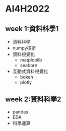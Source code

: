 # AI4H2022

## week 1:資料科學1
- 資料科學
- numpy技術
- 資料視覺化
  - matploblib
  - seaborn
- 互動式資料視覺化
  - bokeh
  - plotly 
## week 2:資料科學2
- pandas
- EDA
- 科學運算
## 
